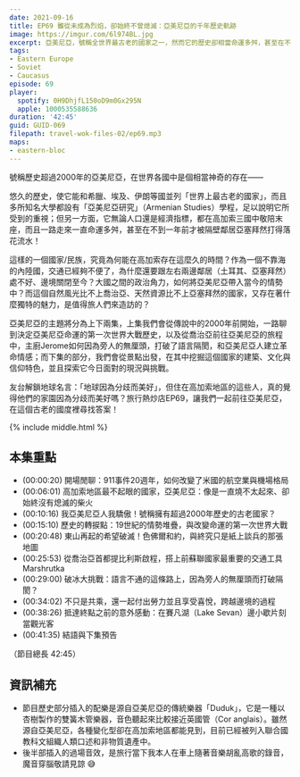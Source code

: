 ```yaml
---
date: 2021-09-16
title: EP69 雖從未成為烈焰，卻始終不曾熄滅：亞美尼亞的千年歷史軌跡
image: https://imgur.com/6l974BL.jpg
excerpt: 亞美尼亞，號稱全世界最古老的國家之一，然而它的歷史卻相當命運多舛，甚至在不到一年前才被隔壁鄰居亞塞拜然打得落花流水。它究竟為何高加索存在這麼久的時間？又是受到周遭哪些大國角力的牽動？而這個自然風光比不上喬治亞、天然資源比不上亞塞拜然的國家，又存在著什麼獨特的魅力，是值得旅人們來造訪的？
tags:
- Eastern Europe
- Soviet
- Caucasus
episode: 69
player:
  spotify: 0H9DhjfL150oD9m0Gx295N
  apple: 1000535588636
duration: '42:45'
guid: GUID-069
filepath: travel-wok-files-02/ep69.mp3
maps:
- eastern-bloc
---
```


號稱歷史超過2000年的亞美尼亞，在世界各國中是個相當神奇的存在——

悠久的歷史，使它能和希臘、埃及、伊朗等國並列「世界上最古老的國家」，而且多所知名大學都設有「亞美尼亞研究」（Armenian Studies）學程，足以說明它所受到的重視；但另一方面，它無論人口還是經濟指標，都在高加索三國中敬陪末座，而且一路走來一直命運多舛，甚至在不到一年前才被隔壁鄰居亞塞拜然打得落花流水！

這樣的一個國家/民族，究竟為何能在高加索存在這麼久的時間？作為一個不靠海的內陸國，交通已經夠不便了，為什麼還要跟左右兩邊鄰居（土耳其、亞塞拜然）處不好、邊境關閉至今？大國之間的政治角力，如何將亞美尼亞帶入當今的情勢中？而這個自然風光比不上喬治亞、天然資源比不上亞塞拜然的國家，又存在著什麼獨特的魅力，是值得旅人們來造訪的？

亞美尼亞的主題將分為上下兩集，上集我們會從傳說中的2000年前開始，一路聊到決定亞美尼亞命運的第一次世界大戰歷史，以及從喬治亞前往亞美尼亞的旅程中，主廚Jerome如何因為旁人的無厘頭，打破了語言隔閡，和亞美尼亞人建立革命情感；而下集的部分，我們會從景點出發，在其中挖掘這個國家的建築、文化與信仰特色，並且探索它今日面對的現況與挑戰。

友台解鎖地球名言：「地球因為分歧而美好」，但住在高加索地區的這些人，真的覺得他們的家園因為分歧而美好嗎？旅行熱炒店EP69，讓我們一起前往亞美尼亞，在這個古老的國度裡尋找答案！

{% include middle.html %}

## 本集重點

* (00:00:20) 開場閒聊：911事件20週年，如何改變了米國的航空業與機場格局
* (00:06:01) 高加索地區最不起眼的國家，亞美尼亞：像是一直燒不太起來、卻始終沒有熄滅的柴火
* (00:10:16) 我亞美尼亞人我驕傲！號稱擁有超過2000年歷史的古老國家？
* (00:15:10) 歷史的轉捩點：19世紀的情勢堆疊，與改變命運的第一次世界大戰
* (00:20:48) 東山再起的希望破滅！色佛爾和約，與終究只是紙上談兵的那張地圖
* (00:25:53) 從喬治亞首都提比利斯啟程，搭上前蘇聯國家最重要的交通工具Marshrutka
* (00:29:00) 破冰大挑戰：語言不通的這條路上，因為旁人的無厘頭而打破隔閡？
* (00:34:02) 不只是共乘，還一起付出勞力並且享受喜悅，跨越邊境的過程
* (00:38:26) 抵達終點之前的意外感動：在賽凡湖（Lake Sevan）邊小歇片刻當觀光客
* (00:41:35) 結語與下集預告

（節目總長 42:45）

## 資訊補充

- 節目歷史部分插入的配樂是源自亞美尼亞的傳統樂器「Duduk」，它是一種以杏樹製作的雙簧木管樂器，音色聽起來比較接近英國管（Cor anglais）。雖然源自亞美尼亞，各種變化型卻在高加索地區都能見到，目前已經被列入聯合國教科文組織人類口述和非物質遺產中。
- 後半部插入的過場音效，是旅行當下我本人在車上隨著音樂胡亂高歌的錄音，魔音穿腦敬請見諒 😅
